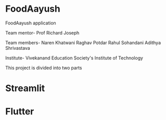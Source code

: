 # FoodAayush
FoodAayush application


Team mentor-
Prof Richard Joseph

Team members- 
Naren Khatwani
Raghav Potdar
Rahul Sohandani
Adithya Shrivastava

Institute-
Vivekanand Education Society's Institute of Technology


This project is divided into two parts


# Streamlit



# Flutter
